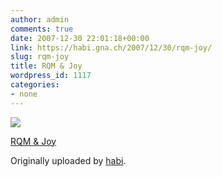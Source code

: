 ```yaml
---
author: admin
comments: true
date: 2007-12-30 22:01:18+00:00
link: https://habi.gna.ch/2007/12/30/rqm-joy/
slug: rqm-joy
title: RQM & Joy
wordpress_id: 1117
categories:
- none
---
```



 [![](https://static.flickr.com/2332/2149432881_87c5ea0d3f_m.jpg)](https://www.flickr.com/photos/habi/2149432881/)
   

 
  [RQM & Joy](https://www.flickr.com/photos/habi/2149432881/)
    

  Originally uploaded by [habi](https://www.flickr.com/people/habi/).
 




  

